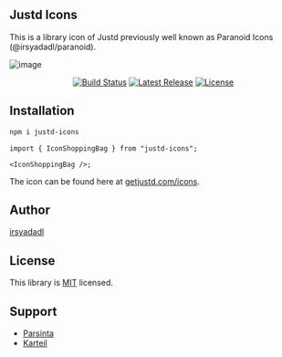 ## Justd Icons

This is a library icon of Justd previously well known as Paranoid Icons (@irsyadadl/paranoid).

![image](https://getjustd.com/icons/opengraph-image-1ltojg.png?9f62da52533ceee6?v=1)

<p align="center">
    <a href="https://github.com/justdlabs/icons/actions/workflows/release-package.yml"><img src="https://img.shields.io/github/actions/workflow/status/justdlabs/icons/release-package.yml" alt="Build Status"></a>
    <a href="https://github.com/justd-icons/justd-icons/releases"><img src="https://img.shields.io/npm/v/justd-icons.svg" alt="Latest Release"></a>
    <a href="https://github.com/justd-icons/justd-icons/blob/master/LICENSE"><img src="https://img.shields.io/npm/l/justd-icons.svg" alt="License"></a>
</p>

## Installation

```bash
npm i justd-icons
```

```tsx
import { IconShoppingBag } from "justd-icons";

<IconShoppingBag />;
```

The icon can be found here at [getjustd.com/icons](https://getjustd.com/icons).

## Author

[irsyadadl](https://x.com/irsyadadl)

## License

This library is [MIT](https://github.com/justdlabs/icons/blob/master/LICENSE) licensed.

## Support

- [Parsinta](https://parsinta.com)
- [Karteil](https://karteil.com)
